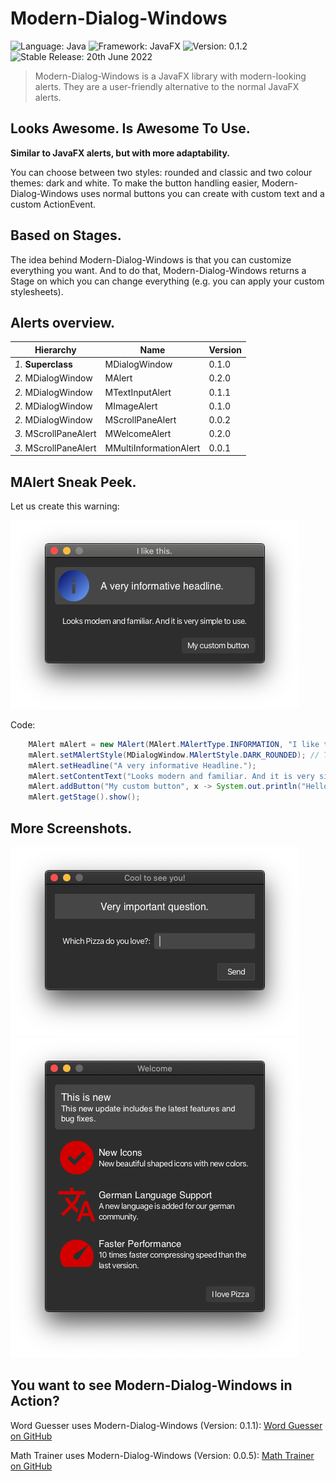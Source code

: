 # Modern-Dialog-Windows

![Language: Java](https://img.shields.io/badge/Language-Java-informational)
![Framework: JavaFX](https://img.shields.io/badge/Framework-JavaFX-informational)
![Version: 0.1.2](https://img.shields.io/badge/Version-0.1.2-red)
![Stable Release: 20th June 2022](https://img.shields.io/badge/Stable_Release-20th_June_2022-yellow)

> Modern-Dialog-Windows is a JavaFX library with modern-looking alerts. They are a user-friendly alternative to the
> normal JavaFX alerts.

## Looks Awesome. Is Awesome To Use.

**Similar to JavaFX alerts, but with more adaptability.**

You can choose between
two styles: rounded and classic and two colour themes: dark and white.
To make the button handling easier, Modern-Dialog-Windows uses normal buttons you
can create with custom text and a custom ActionEvent.

## Based on Stages.

The idea behind Modern-Dialog-Windows is that you can customize everything you want.
And to do that, Modern-Dialog-Windows returns a Stage on which you can change everything
(e.g. you can apply your custom stylesheets).

## Alerts overview.

| Hierarchy             | Name                   | Version |
|-----------------------|------------------------|---------|
| _1._ **Superclass**   | MDialogWindow          | 0.1.0   |
| _2._ MDialogWindow    | MAlert                 | 0.2.0   |
| _2._ MDialogWindow    | MTextInputAlert        | 0.1.1   |
| _2._ MDialogWindow    | MImageAlert            | 0.1.0   |
| _2._ MDialogWindow    | MScrollPaneAlert       | 0.0.2   |
| _3._ MScrollPaneAlert | MWelcomeAlert          | 0.2.0   |
| _3._ MScrollPaneAlert | MMultiInformationAlert | 0.0.1   |

## MAlert Sneak Peek.

Let us create this warning:

![Example](images/example.png)

Code:
```java
    MAlert mAlert = new MAlert(MAlert.MAlertType.INFORMATION, "I like this.");
    mAlert.setMAlertStyle(MDialogWindow.MAlertStyle.DARK_ROUNDED); // This line is optional
    mAlert.setHeadline("A very informative Headline.");
    mAlert.setContentText("Looks modern and familiar. And it is very simple to use.");
    mAlert.addButton("My custom button", x -> System.out.println("Hello"), true);
    mAlert.getStage().show();
```

## More Screenshots.

![MTextInputAlert](images/mtia_example.png)
![MTextInputAlert](images/mwa_example.png)

## You want to see Modern-Dialog-Windows in Action?

Word Guesser uses Modern-Dialog-Windows (Version: 0.1.1): [Word Guesser on GitHub](https://github.com/GregorGott/Word-Guesser)

Math Trainer uses Modern-Dialog-Windows (Version: 0.0.5): [Math Trainer on GitHub](https://github.com/GregorGott/Math-Trainer)
